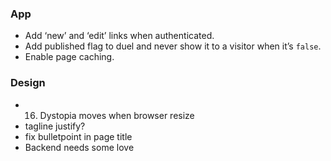 ### App

* Add ‘new’ and ‘edit’ links when authenticated.
* Add published flag to duel and never show it to a visitor when it’s `false`.
* Enable page caching.

### Design

* 16. Dystopia moves when browser resize
* tagline justify?
* fix bulletpoint in page title
* Backend needs some love
